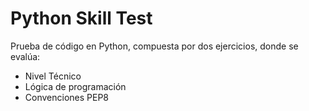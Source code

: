 # Python Skill Test

Prueba de código en Python, compuesta por dos ejercicios, donde se evalúa:
* Nivel Técnico
* Lógica de programación
* Convenciones PEP8